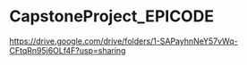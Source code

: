# CapstoneProject_EPICODE
https://drive.google.com/drive/folders/1-SAPayhnNeY57vWq-CFtqRn95j6OLf4F?usp=sharing

